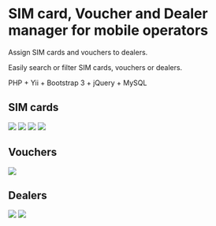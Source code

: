 # SIM card, Voucher and Dealer manager for mobile operators

Assign SIM cards and vouchers to dealers.

Easily search or filter SIM cards, vouchers or dealers.

PHP + Yii + Bootstrap 3 + jQuery + MySQL

## SIM cards

![](https://mrtcode.github.io/mobase/images/sims1.png)
![](https://mrtcode.github.io/mobase/images/sims2.png)
![](https://mrtcode.github.io/mobase/images/sims3.png)
![](https://mrtcode.github.io/mobase/images/sims4.png)

## Vouchers

![](https://mrtcode.github.io/mobase/images/vouchers1.png)


## Dealers

![](https://mrtcode.github.io/mobase/images/dealers1.png)
![](https://mrtcode.github.io/mobase/images/dealers2.png)

